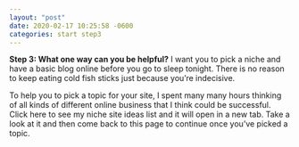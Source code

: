 ```yaml
---
layout: "post"
date: 2020-02-17 10:25:58 -0600
categories: start step3
---
```


__Step 3: What one way can you be helpful?__
I want you to pick a niche and have a basic blog online before you go to sleep tonight.  There is no reason to keep eating cold fish sticks just because you’re indecisive.

To help you to pick a topic for your site, I spent many many hours thinking of all kinds of different online business that I think could be successful.  Click here to see my niche site ideas list and it will open in a new tab.  Take a look at it and then come back to this page to continue once you’ve picked a topic.